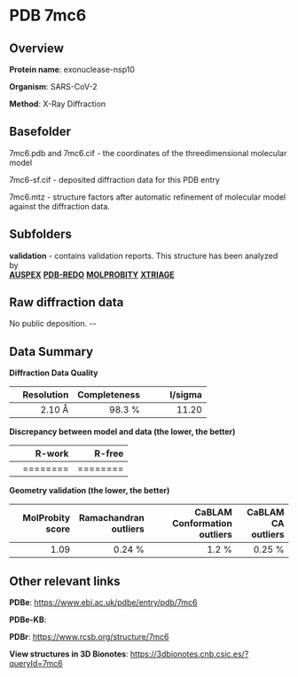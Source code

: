 # PDB 7mc6

## Overview

**Protein name**: exonuclease-nsp10

**Organism**: SARS-CoV-2

**Method**: X-Ray Diffraction



## Basefolder

7mc6.pdb and 7mc6.cif - the coordinates of the threedimensional molecular model

7mc6-sf.cif - deposited diffraction data for this PDB entry

7mc6.mtz - structure factors after automatic refinement of molecular model against the diffraction data.

## Subfolders





**validation** - contains validation reports. This structure has been analyzed by <br>[**AUSPEX**](https://github.com/thorn-lab/coronavirus_structural_task_force/tree/master/pdb/exonuclease-nsp10/SARS-CoV-2/7mc6/validation/auspex) [**PDB-REDO**](https://github.com/thorn-lab/coronavirus_structural_task_force/tree/master/pdb/exonuclease-nsp10/SARS-CoV-2/7mc6/validation/pdb-redo) [**MOLPROBITY**](https://github.com/thorn-lab/coronavirus_structural_task_force/tree/master/pdb/exonuclease-nsp10/SARS-CoV-2/7mc6/validation/molprobity) [**XTRIAGE**](https://github.com/thorn-lab/coronavirus_structural_task_force/blob/master/pdb/exonuclease-nsp10/SARS-CoV-2/7mc6/validation/Xtriage_output.log)   



## Raw diffraction data

No public deposition. --<br> 

## Data Summary
**Diffraction Data Quality**

|   | Resolution | Completeness| I/sigma |
|---|-------------:|----------------:|--------------:|
|   |2.10 Å|98.3  %|<img width=50/>11.20|

**Discrepancy between model and data (the lower, the better)**

|   | **R-work**| **R-free**   
|---|-------------:|----------------:|           
||========|========|

**Geometry validation (the lower, the better)**

|   |**MolProbity<br>score**| **Ramachandran<br>outliers** | **CaBLAM<br>Conformation outliers** | **CaBLAM<br>CA outliers** |
|---|-------------:|----------------:|----------------:|----------------:|
||  1.09|  0.24 %|1.2 %|0.25 %|

 

 



## Other relevant links 
**PDBe**:  https://www.ebi.ac.uk/pdbe/entry/pdb/7mc6

**PDBe-KB**:  
 
**PDBr**: https://www.rcsb.org/structure/7mc6 

**View structures in 3D Bionotes**: https://3dbionotes.cnb.csic.es/?queryId=7mc6

